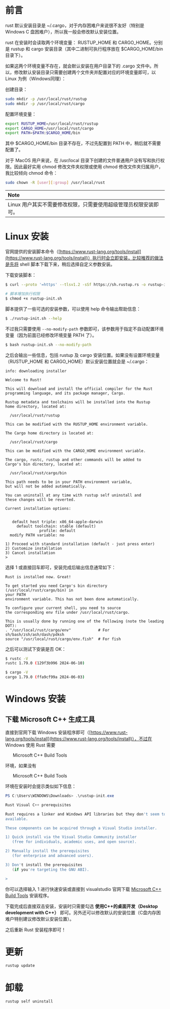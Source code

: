 # 前言

rust 默认安装目录是 ~/.cargo，对于内存困难户来说很不友好（特别是 Windows C 盘困难户），所以我一般会修改默认安装位置。

rust 在安装时会读取两个环境变量： RUSTUP_HOME 和 CARGO_HOME。分别是 rustup 和 cargo 安装目录（其中二进制可执行程序放在 $CARGO_HOME/bin 目录下）。

如果这两个环境变量不存在，就会默认安装在用户目录下的 .cargo 文件中。所以，修改默认安装目录只需要创建两个文件夹并配置对应的环境变量即可，以 Linux 为例（Windows同理）：

创建目录：

```bash
sudo mkdir -p /usr/local/rust/rustup
sudo mkdir -p /usr/local/rust/cargo
```

配置环境变量：

```bash
export RUSTUP_HOME=/usr/local/rust/rustup
export CARGO_HOME=/usr/local/rust/cargo
export PATH=$PATH:$CARGO_HOME/bin
```

其中 $CARGO_HOME/bin 目录不存在，不过先配置到 PATH 中，稍后就不需要配置了。

对于 MacOS 用户来说，在 /usr/local 目录下创建的文件普通用户没有写和执行权限。因此最好实用 chmod 修改文件夹权限或使用 chmod 修改文件夹归属用户，我比较倾向 chmod 命令：

```bash
sudo chown -R [user][:group] /usr/local/rust
```

|**Note**|
|:-------|
|Linux 用户其实不需要修改权限，只需要使用超级管理员权限安装即可。|

# Linux 安装

官网提供的安装脚本命令（[https://www.rust-lang.org/tools/install](https://www.rust-lang.org/tools/install)）执行时会立即安装，比较推荐的做法是先将 shell 脚本下载下来，稍后选择自定义参数安装。

下载安装脚本：

```bash
$ curl --proto '=https' --tlsv1.2 -sSf https://sh.rustup.rs -o rustup-init.sh

# 脚本增加执行权限
$ chmod +x rustup-init.sh
```

脚本提供了一些可选的安装参数，可以使用 help 命令输出帮助信息：

```bash
$ ./rustup-init.sh --help
```

不过我只需要使用 `--no-modify-path` 参数即可，该参数用于指定不自动配置环境变量（因为前面已经修改环境变量 PATH 了）。

```bash
$ bash rustup-init.sh --no-modify-path
```

之后会输出一些信息，包括 rustup 及 cargo 安装位置。如果没有设置环境变量（RUSTUP_HOME 和 CARGO_HOME）默认安装位置就会是 ~/.cargo：

```
info: downloading installer

Welcome to Rust!

This will download and install the official compiler for the Rust
programming language, and its package manager, Cargo.

Rustup metadata and toolchains will be installed into the Rustup
home directory, located at:

  /usr/local/rust/rustup

This can be modified with the RUSTUP_HOME environment variable.

The Cargo home directory is located at:

  /usr/local/rust/cargo

This can be modified with the CARGO_HOME environment variable.

The cargo, rustc, rustup and other commands will be added to
Cargo's bin directory, located at:

  /usr/local/rust/cargo/bin

This path needs to be in your PATH environment variable,
but will not be added automatically.

You can uninstall at any time with rustup self uninstall and
these changes will be reverted.

Current installation options:


   default host triple: x86_64-apple-darwin
     default toolchain: stable (default)
               profile: default
  modify PATH variable: no

1) Proceed with standard installation (default - just press enter)
2) Customize installation
3) Cancel installation
>
```

选择 1 或直接回车即可，安装完成后输出信息通常如下：

```
Rust is installed now. Great!

To get started you need Cargo's bin directory (/usr/local/rust/cargo/bin) in
your PATH
environment variable. This has not been done automatically.

To configure your current shell, you need to source
the corresponding env file under /usr/local/rust/cargo.

This is usually done by running one of the following (note the leading DOT):
. "/usr/local/rust/cargo/env"            # For sh/bash/zsh/ash/dash/pdksh
source "/usr/local/rust/cargo/env.fish"  # For fish
```

之后可以测试下安装是否 OK：

```bash
$ rustc -V
rustc 1.79.0 (129f3b996 2024-06-10)

$ cargo -V
cargo 1.79.0 (ffa9cf99a 2024-06-03)
```

# Windows 安装

## 下载 Microsoft C++ 生成工具

直接到官网下载 Windows 安装程序即可（[https://www.rust-lang.org/tools/install](https://www.rust-lang.org/tools/install)），不过在 Windows 使用 Rust 需要 <ul>Microsoft C++ Build Tools</ul> 环境，如果没有 <ul>Microsoft C++ Build Tools</ul> 环境在安装时会提示类似如下信息：

```PowerShell
PS C:\Users\WINDOWS\Downloads> .\rustup-init.exe

Rust Visual C++ prerequisites

Rust requires a linker and Windows API libraries but they don't seem to be
available.

These components can be acquired through a Visual Studio installer.

1) Quick install via the Visual Studio Community installer
   (free for individuals, academic uses, and open source).

2) Manually install the prerequisites
   (for enterprise and advanced users).

3) Don't install the prerequisites
   (if you're targeting the GNU ABI).

>
```

你可以选择输入 1 进行快速安装或直接到 visualstudio 官网下载 [Microsoft C++ Build Tools](https://visualstudio.microsoft.com/zh-hans/visual-cpp-build-tools/) 安装程序。

下载完成后直接双击安装，安装时只需要勾选 **使用C++的桌面开发（Desktop development with C++）** 即可。另外还可以修改默认的安装位置（C盘内存困难户特别建议修改默认安装位置）。

之后重新 Rust 安装程序即可！

# 更新

```bash
rustup update
```

# 卸载

```bash
rustup self uninstall
```